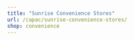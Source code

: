 ```yaml
---
title: "Sunrise Convenience Stores"
url: /capac/sunrise-convenience-stores/
shop: convenience
---
```

